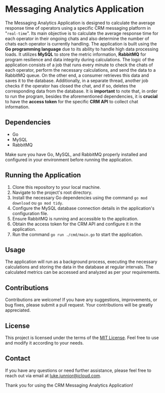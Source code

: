 # Messaging Analytics Application

The Messaging Analytics Application is designed to calculate the average response time of operators using a specific CRM messaging platform in "`real-time`". Its main objective is to calculate the average response time for each operator in their ongoing chats and also determine the number of chats each operator is currently handling. The application is built using the **Go programming language** due to its ability to handle high data processing loads. It utilizes **MySQL** to store the metric information, **RabbitMQ** for program resilience and data integrity during calculations. The logic of the application consists of a job that runs every minute to check the chats of each operator, perform the necessary calculations, and send the data to a RabbitMQ queue. On the other end, a consumer retrieves this data and saves it to the database. Additionally, in a separate thread, another job checks if the operator has closed the chat, and if so, deletes the corresponding data from the database. It is **important** to note that, in order to run the program, besides the aforementioned dependencies, it is **crucial** to have the **access token** for the specific **CRM API** to collect chat information.

## Dependencies

- Go
- MySQL
- RabbitMQ

Make sure you have Go, MySQL, and RabbitMQ properly installed and configured in your environment before running the application.

## Running the Application

1. Clone this repository to your local machine.
2. Navigate to the project's root directory.
3. Install the necessary Go dependencies using the command `go mod download` ou `go mod tidy`.
4. Configure the MySQL database connection details in the application's configuration file.
5. Ensure RabbitMQ is running and accessible to the application.
6. Obtain the access token for the CRM API and configure it in the application.
7. Run the command `go run ./cmd/main.go` to start the application.

## Usage

The application will run as a background process, executing the necessary calculations and storing the data in the database at regular intervals. The calculated metrics can be accessed and analyzed as per your requirements.

## Contributions

Contributions are welcome! If you have any suggestions, improvements, or bug fixes, please submit a pull request. Your contributions will be greatly appreciated.

## License

This project is licensed under the terms of the [MIT License](https://opensource.org/licenses/MIT). Feel free to use and modify it according to your needs.

## Contact

If you have any questions or need further assistance, please feel free to reach out via email at [luke.junnior@icloud.com](mailto:luke.junnior@icloud.com).

Thank you for using the CRM Messaging Analytics Application!